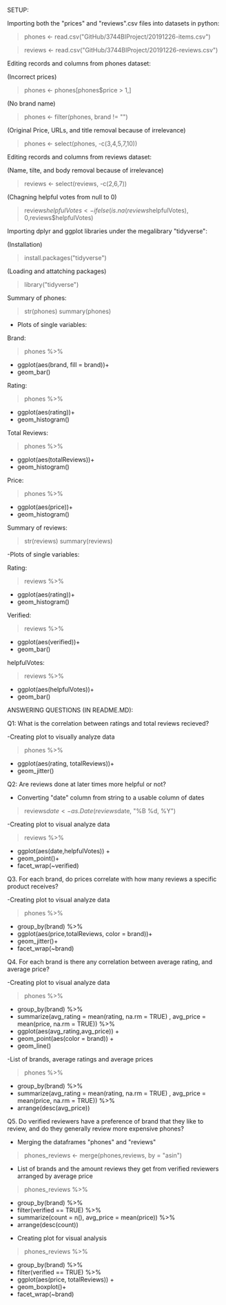 SETUP:

Importing both the "prices" and "reviews".csv files into datasets in python:

> phones <- read.csv("GitHub/3744BIProject/20191226-items.csv")

> reviews <- read.csv("GitHub/3744BIProject/20191226-reviews.csv")


Editing records and columns from phones dataset:

(Incorrect prices)

> phones <- phones[phones$price > 1,]

(No brand name)

> phones <- filter(phones, brand != "")

(Original Price, URLs, and title removal because of irrelevance)

> phones <- select(phones, -c(3,4,5,7,10))


Editing records and columns from reviews dataset:

(Name, tilte, and body removal because of irrelevance)

> reviews <- select(reviews, -c(2,6,7))

(Chagning helpful votes from null to 0)

> reviews$helpfulVotes <- ifelse(is.na(reviews$helpfulVotes), 0,reviews$helpfulVotes)


Importing dplyr and ggplot libraries under the megalibrary "tidyverse":

(Installation)
> install.packages("tidyverse")

(Loading and attatching packages)
> library("tidyverse")


Summary of phones:

> str(phones)
> summary(phones)

- Plots of single variables:

Brand:
> phones %>%
+ ggplot(aes(brand, fill = brand))+
+ geom_bar()

Rating:
> phones %>%
+ ggplot(aes(rating))+
+ geom_histogram()

Total Reviews:
> phones %>%
+ ggplot(aes(totalReviews))+
+ geom_histogram()

Price:
> phones %>%
+ ggplot(aes(price))+
+ geom_histogram()


Summary of reviews:

> str(reviews)
> summary(reviews)

-Plots of single variables:

Rating:
> reviews %>%
+ ggplot(aes(rating))+
+ geom_histogram()

Verified:
> reviews %>%
+ ggplot(aes(verified))+
+ geom_bar()

helpfulVotes:
> reviews %>%
+ ggplot(aes(helpfulVotes))+
+ geom_bar()



ANSWERING QUESTIONS (IN README.MD):


Q1: What is the correlation between ratings and total reviews recieved?

-Creating plot to visually analyze data

> phones %>%
+ ggplot(aes(rating, totalReviews))+
+ geom_jitter()


Q2: Are reviews done at later times more helpful or not?

- Converting "date" column from string to a usable column of dates

> reviews$date <- as.Date(reviews$date, "%B %d, %Y")

-Creating plot to visual analyze data

> reviews %>%
+ ggplot(aes(date,helpfulVotes)) +
+ geom_point()+
+ facet_wrap(~verified)


Q3. For each brand, do prices correlate with how many reviews a specific product receives?

-Creating plot to visual analyze data
> phones %>%
+ group_by(brand) %>%
+ ggplot(aes(price,totalReviews, color = brand))+
+ geom_jitter()+
+ facet_wrap(~brand)


Q4. For each brand is there any correlation between average rating, and average price?

-Creating plot to visual analyze data

> phones %>%
+ group_by(brand) %>%
+ summarize(avg_rating = mean(rating, na.rm = TRUE) , avg_price = mean(price, na.rm = TRUE)) %>%
+ ggplot(aes(avg_rating,avg_price)) +
+ geom_point(aes(color = brand)) +
+ geom_line()

-List of brands, average ratings and average prices

> phones %>%
+ group_by(brand) %>%
+ summarize(avg_rating = mean(rating, na.rm = TRUE) , avg_price = mean(price, na.rm = TRUE)) %>%
+ arrange(desc(avg_price))


Q5. Do verified reviewers have a preference of brand that they like to review, and do they generally review more expensive phones?

- Merging the dataframes "phones" and "reviews"

> phones_reviews <- merge(phones,reviews, by = "asin")

- List of brands and the amount reviews they get from verified reviewers arranged by average price

> phones_reviews %>%
+ group_by(brand) %>%
+ filter(verified == TRUE) %>%
+ summarize(count = n(), avg_price = mean(price)) %>%
+ arrange(desc(count))

- Creating plot for visual analysis

> phones_reviews %>%
+ group_by(brand) %>%
+ filter(verified == TRUE) %>%
+ ggplot(aes(price, totalReviews)) +
+ geom_boxplot()+
+ facet_wrap(~brand)




